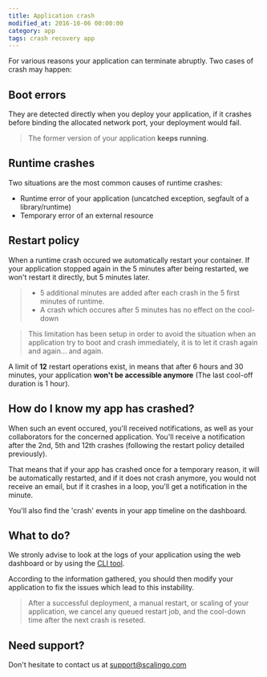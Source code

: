 ```yaml
---
title: Application crash
modified_at: 2016-10-06 00:00:00
category: app
tags: crash recovery app
---
```


For various reasons your application can terminate abruptly. Two cases of crash may happen:

## Boot errors

They are detected directly when you deploy your application, if it crashes
before binding the allocated network port, your deployment would fail.

> The former version of your application __keeps running__.

## Runtime crashes

Two situations are the most common causes of runtime crashes:

* Runtime error of your application (uncatched exception, segfault of a library/runtime)
* Temporary error of an external resource

## Restart policy

When a runtime crash occured we automatically restart your container. If your application
stopped again in the 5 minutes after being restarted, we won't restart it directly, but
5 minutes later.

<blockquote class="bg-info">
  <ul>
    <li>5 additional minutes are added after each crash in the 5 first minutes of runtime.</li>
    <li>A crash which occures after 5 minutes has no effect on the cool-down</li>
  </ul>
</blockquote>

> This limitation has been setup in order to avoid the situation when an
> application try to boot and crash immediately, it is to let it crash again
> and again... and again.

A limit of __12__ restart operations exist, in means that after 6 hours and 30 minutes,
your application __won't be accessible anymore__ (The last cool-off duration is 1 hour).

## How do I know my app has crashed?

When such an event occured, you'll received notifications, as well as your collaborators for the concerned application. You'll receive a notification after the 2nd, 5th and 12th crashes (following the restart policy detailed previously).

That means that if your app has crashed once for a temporary reason, it will be automatically restarted, and if it does not crash anymore, you would not receive an email, but if it crashes in a loop, you'll get a notification in the minute.

You'll also find the 'crash' events in your app timeline on the dashboard.

## What to do?

We stronly advise to look at the logs of your application using the web
dashboard or by using the [CLI tool](http://cli.scalingo.com).

According to the information gathered, you should then modify your application to
fix the issues which lead to this instability.

<blockquote class="bg-info">
  After a successful deployment, a manual restart, or scaling of your application, we
  cancel any queued restart job, and the cool-down time after the next crash is reseted.
</blockquote>

## Need support?

Don't hesitate to contact us at [support@scalingo.com](mailto:support@scalingo.com)
